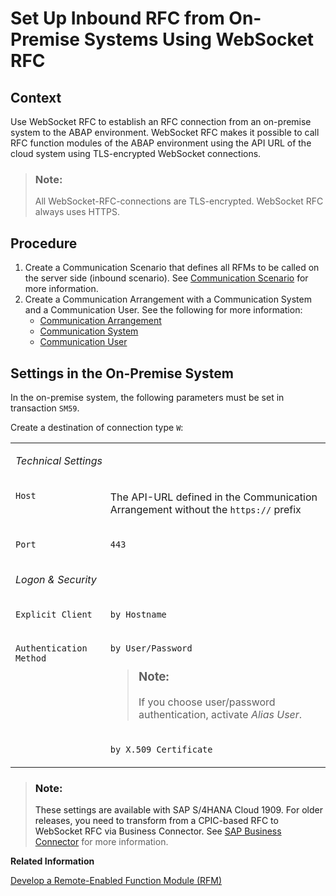 <!-- loiob76751c2591d41a69727c0f39a9bf1bb -->

# Set Up Inbound RFC from On-Premise Systems Using WebSocket RFC



<a name="loiob76751c2591d41a69727c0f39a9bf1bb__section_jg4_l3s_qtb"/>

## Context

Use WebSocket RFC to establish an RFC connection from an on-premise system to the ABAP environment. WebSocket RFC makes it possible to call RFC function modules of the ABAP environment using the API URL of the cloud system using TLS-encrypted WebSocket connections.

> ### Note:  
> All WebSocket-RFC-connections are TLS-encrypted. WebSocket RFC always uses HTTPS.



<a name="loiob76751c2591d41a69727c0f39a9bf1bb__section_yy5_jls_qtb"/>

## Procedure

1.  Create a Communication Scenario that defines all RFMs to be called on the server side \(inbound scenario\). See [Communication Scenario](communication-management-5b8ff39.md#loio7ea7276c89a644d9867bf0f8627aed67) for more information.
2.  Create a Communication Arrangement with a Communication System and a Communication User. See the following for more information:
    -   [Communication Arrangement](communication-management-5b8ff39.md#loio201de48e2f57404e9222181b019eff14)
    -   [Communication System](communication-management-5b8ff39.md#loio875a3d6b20cb4934bcfea815e28afaa1)
    -   [Communication User](communication-management-5b8ff39.md#loio09a1ee098bde4f42baab2bdc14b42f9b)




<a name="loiob76751c2591d41a69727c0f39a9bf1bb__section_edp_jkr_stb"/>

## Settings in the On-Premise System

In the on-premise system, the following parameters must be set in transaction `SM59`.

Create a destination of connection type `W`:


<table>
<tr>
<td valign="top" colspan="2">

*Technical Settings*



</td>
</tr>
<tr>
<td valign="top">

`Host`



</td>
<td valign="top">

The API-URL defined in the Communication Arrangement without the `https://` prefix



</td>
</tr>
<tr>
<td valign="top">

`Port`



</td>
<td valign="top">

`443`



</td>
</tr>
<tr>
<td valign="top" colspan="2">

*Logon & Security*



</td>
</tr>
<tr>
<td valign="top">

`Explicit Client`



</td>
<td valign="top">

`by Hostname`



</td>
</tr>
<tr>
<td valign="top" rowspan="2">

`Authentication Method`



</td>
<td valign="top">

`by User/Password`

> ### Note:  
> If you choose user/password authentication, activate *Alias User*.



</td>
</tr>
<tr>
<td valign="top">

`by X.509 Certificate`



</td>
</tr>
</table>

> ### Note:  
> These settings are available with SAP S/4HANA Cloud 1909. For older releases, you need to transform from a CPIC-based RFC to WebSocket RFC via Business Connector. See [SAP Business Connector](https://support.sap.com/en/product/connectors/bc.html) for more information.

**Related Information**  


[Develop a Remote-Enabled Function Module \(RFM\)](develop-a-remote-enabled-function-module-rfm-abf7105.md "Develop RFMs in ABAP Development Tools (ADT).")

